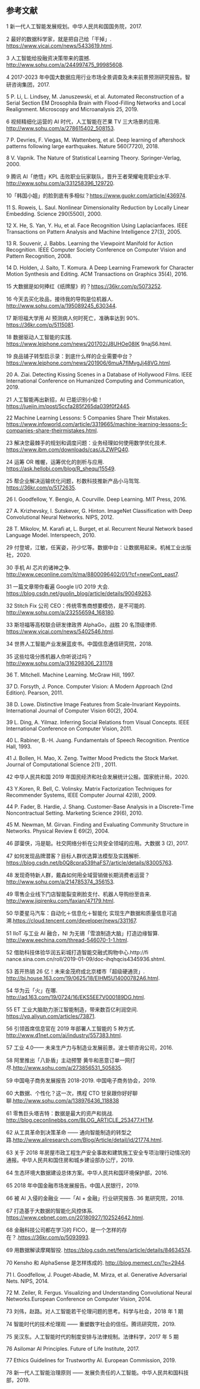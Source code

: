 ## 参考文献

1 新一代人工智能发展规划。中华人民共和国国务院，2017.

2 最好的数据科学家，就是把自己给「干掉」. https://www.yicai.com/news/5433619.html.

3 人工智能给投融资决策带来的震撼. http://www.sohu.com/a/244997475_99985608.

4 2017-2023 年中国大数据应用行业市场全景调查及未来前景预测研究报告。智研咨询集团，2017.

5 P. Li, L. Lindsey, M. Januszewski, et al. Automated Reconstruction of a Serial Section EM Drosophila Brain with Flood-Filling Networks and Local Realignment. Microscopy and Microanalysis 25, 2019.

6 视频精细化运营的 AI 时代，人工智能在芒果 TV 三大场景的应用. http://www.sohu.com/a/278615402_508153.

7 P. Devries, F. Viegas, M. Wattenberg, et al. Deep learning of aftershock patterns following large earthquakes. Nature 560(7720), 2018.

8 V. Vapnik. The Nature of Statistical Learning Theory. Springer-Verlag, 2000.

9 腾讯 AI「绝悟」KPL 击败职业玩家联队，晋升王者荣耀电竞职业水平. http://www.sohu.com/a/331258396_129720.

10「韩国小姐」的脸到底有多相似？https://www.guokr.com/article/436974.

11 S. Roweis, L. Saul. Nonlinear Dimensionality Reduction by Locally Linear Embedding. Science 290(5500), 2000.

12 X. He, S. Yan, Y. Hu, et al. Face Recognition Using Laplacianfaces. IEEE Transactions on Pattern Analysis and Machine Intelligence 27(3), 2005.

13 R. Souvenir, J. Babbs. Learning the Viewpoint Manifold for Action Recognition. IEEE Computer Society Conference on Computer Vision and Pattern Recognition, 2008.

14 D. Holden, J. Saito, T. Komura. A Deep Learning Framework for Character Motion Synthesis and Editing. ACM Transactions on Graphics 35(4), 2016.

15 大数据是如何捧红《纸牌屋》的？https://36kr.com/p/5073252.

16 今天去买化妆品，接待我的导购是位机器人. http://www.sohu.com/a/195089245_630344.

17 斯坦福大学用 AI 预测病人何时死亡，准确率达到 90%. https://36kr.com/p/5115081.

18 数据驱动人工智能的实践. https://www.leiphone.com/news/201702/J8UHOe08IK 9najS6.html.

19 良品铺子转型启示录：到底什么样的企业需要中台？https://www.leiphone.com/news/201906/6muA7fIMvgJj48VG.html.

20 A. Ziai. Detecting Kissing Scenes in a Database of Hollywood Films. IEEE International Conference on Humanized Computing and Communication, 2019.

21 人工智能再出新招，AI 已能识别小偷！ https://juejin.im/post/5ccfa285f265da039f0f2445.

22 Machine Learning Lessons: 5 Companies Share Their Mistakes. https://www.infoworld.com/article/3319665/machine-learning-lessons-5-companies-share-theirmistakes.html.

23 解决您最棘手的规划和调度问题：业务经理如何使用数学优化技术. https://www.ibm.com/downloads/cas/JLZWPQ40.

24 运筹 OR 帷幄，运筹优化的剖析与应用. https://ask.hellobi.com/blog/R_shequ/15549.

25 帮企业解决运输优化问题，杉数科技推新产品小马驾驾. https://36kr.com/p/5172635.

26 I. Goodfellow, Y. Bengio, A. Courville. Deep Learning. MIT Press, 2016.

27 A. Krizhevsky, I. Sutskever, G. Hinton. ImageNet Classification with Deep Convolutional Neural Networks. NIPS, 2012.

28 T. Mikolov, M. Karafi at, L. Burget, et al. Recurrent Neural Network based Language Model. Interspeech, 2010.

29 付登坡，江敏，任寅姿，孙少忆等。数据中台：让数据用起来。机械工业出版社，2020.

30 手机 AI 芯片的诸神之争. http://www.ceconline.com/it/ma/8800096402/01/?cf=newCont_past7.

31 一篇文章带你看遍 Google I/O 2019 大会. https://blog.csdn.net/guolin_blog/article/details/90049263.

32 Stitch Fix 公司 CEO：传统零售商想要模仿，是不可能的. http://www.sohu.com/a/232556594_168180.

33 斯坦福等高校联合研发律政界 AlphaGo，战胜 20 名顶级律师. https://www.yicai.com/news/5402546.html.

34 世界人工智能产业发展蓝皮书。中国信息通信研究院，2018.

35 这些垃圾分拣机器人你听说过吗？http://www.sohu.com/a/316298306_231178

36 T. Mitchell. Machine Learning. McGraw Hill, 1997.

37 D. Forsyth, J. Ponce. Computer Vision: A Modern Approach (2nd Edition). Pearson, 2011.

38 D. Lowe. Distinctive Image Features from Scale-Invariant Keypoints. International Journal of Computer Vision 60(2), 2004.

39 L. Ding, A. Yilmaz. Inferring Social Relations from Visual Concepts. IEEE International Conference on Computer Vision, 2011.

40 L. Rabiner, B.-H. Juang. Fundamentals of Speech Recognition. Prentice Hall, 1993.

41 J. Bollen, H. Mao, X. Zeng. Twitter Mood Predicts the Stock Market. Journal of Computational Science 2(1) , 2011.

42 中华人民共和国 2019 年国民经济和社会发展统计公报。国家统计局，2020.

43 Y.Koren, R. Bell, C. Volinsky. Matrix Factorization Techniques for Recommender Systems, IEEE Computer Journal 42(8), 2009.

44 P. Fader, B. Hardie, J. Shang. Customer-Base Analysis in a Discrete-Time Noncontractual Setting. Marketing Science 29(6), 2010.

45 M. Newman, M. Girvan. Finding and Evaluating Community Structure in Networks. Physical Review E 69(2), 2004.

46 邵蓥侠，冯是聪。社交网络分析在公共安全领域的应用。大数据 3 (2), 2017.

47 如何发现品牌潜客？目标人群优选算法模型及实践解析. https://blog.csdn.net/b0Q8cpra539haFS7/article/details/83005763.

48 发现奇特新人群，戴森如何用全域营销做长期消费者运营？http://www.sohu.com/a/214785374_356153.

49 零售企业线下门店智能裂变刷脸支付、机器人导购纷至沓来. http://www.jiqirenku.com/faxian/47179.html.

50 华菱星马汽车：自动化＋信息化＋智能化 实现生产数据和质量信息可追溯.https://cloud.tencent.com/developer/news/331167.

51 IIoT 与工业 AI 融合，NI 为无锡「雪浪制造大脑」打造边缘智算. http://www.eechina.com/thread-546070-1-1.html.

52 借助科技体验华润五彩城打造智能交融式购物中心.http://fi nance.sina.com.cn/roll/2019-01-09/doc-ihqhqcis4345936.shtml.

53 首开热销 26 亿！未来金茂府成北京楼市「超级硬通货」. http://bj.house.163.com/19/0625/18/EIHM5U14000782A6.html.

54 华为云「火」在哪. http://ad.163.com/19/0724/16/EKS5EE7V000189DG.html.

55 ET 工业大脑助力浙江智能制造，带来数百亿利润空间. https://yq.aliyun.com/articles/73871.

56 引领首席信息官在 2019 年部署人工智能的 5 种方式. http://www.d1net.com/ai/industry/557383.html.

57 工业 4.0—— 未来生产力与制造业发展前景。波士顿咨询公司，2016.

58 阿里推出「八卦盾」主动预警 黄牛和恶意订单一网打尽.http://www.sohu.com/a/273856531_505835.

59 中国电子商务发展报告 2018-2019. 中国电子商务协会，2019.

60 大数据、个性化？这一次，携程 CTO 甘泉跟你好好聊聊.http://www.sohu.com/a/138976436_118838

61 零售巨头塔吉特：数据是最大的资产和挑战. http://blog.ceconlinebbs.com/BLOG_ARTICLE_253477.HTM.

62 从工具革命到决策革命 —— 通向智能制造的转型之路.http://www.aliresearch.com/Blog/Article/detail/id/21774.html.

63 关于 2018 年房屋市政工程生产安全事故和建筑施工安全专项治理行动情况的通报。中华人民共和国住房和城乡建设部办公厅，2019.

64 生态环境大数据建设总体方案。中华人民共和国环境保护部，2016.

65 2018 年中国金融市场发展报告。中国人民银行，2019.

66 被 AI 入侵的金融业 ——「AI + 金融」行业研究报告. 36 氪研究院，2018.

67 打造基于大数据的智能化风控体系. https://www.cebnet.com.cn/20180927/102524642.html.

68 金融科技公司都在学习的 FICO，是一个怎样的存在？.https://36kr.com/p/5093993.

69 用数据解读摩羯智投. https://blog.csdn.net/fens/article/details/84634574.

70 Kensho 和 AlphaSense 是怎样炼成的. http://blog.memect.cn/?p=2944.

71 I. Goodfellow, J. Pouget-Abadie, M. Mirza, et al. Generative Adversarial Nets. NIPS, 2014.

72 M. Zeiler, R. Fergus. Visualizing and Understanding Convolutional Neural Networks.European Conference on Computer Vision, 2014.

73 刘伟，赵路。对人工智能若干伦理问题的思考。科学与社会，2018 年 1 期

74 智能时代的技术伦理观 —— 重塑数字社会的信任。腾讯研究院，2019.

75 吴汉东。人工智能时代的制度安排与法律规制。法律科学，2017 年 5 期

76 Asilomar AI Principles. Future of Life Institute, 2017.

77 Ethics Guidelines for Trustworthy AI. European Commission, 2019.

78  新一代人工智能治理原则 —— 发展负责任的人工智能。中华人民共和国科技部，2019.